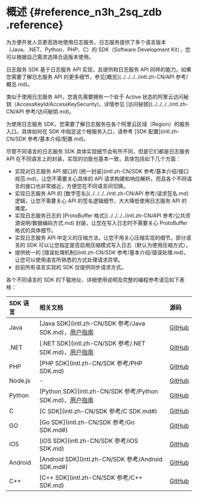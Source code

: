 # 概述 {#reference_n3h_2sq_zdb .reference}

为方便开发人员更高效地使用日志服务，日志服务提供了多个语言版本（Java、.NET、Python、PHP、C）的 SDK（Software Development Kit），您可以根据自己需求选择合适版本使用。

日志服务 SDK 基于日志服务 API 实现，且提供和日志服务 API 同样的能力。如果您需要了解日志服务 API 的更多细节，参见[概览](../../../../intl.zh-CN/API 参考/概览.md)。

类似于使用日志服务 API，您首先需要拥有一个处于 Active 状态的阿里云访问秘钥（AccessKeyId/AccessKeySecurity\)，详情参见 [访问秘钥](../../../../intl.zh-CN/API 参考/访问秘钥.md)。

为使用日志服务 SDK，您需要了解日志服务在各个阿里云区域（Region）的服务入口。具体如何在 SDK 中指定这个根服务入口，请参考 [SDK 配置](intl.zh-CN/SDK 参考/基本介绍/配置.md)。

尽管不同语言的日志服务 SDK 具体实现细节会有所不同，但是它们都是日志服务 API 在不同语言上的封装，实现的功能也基本一致，具体包括如下几个方面：

-   实现对日志服务 API 接口的 [统一封装](intl.zh-CN/SDK 参考/基本介绍/接口规范.md)，让您不需要关心具体的 API 请求构建和响应解析。而且各个不同语言的接口也非常接近，方便您在不同语言间切换。
-   实现日志服务 API 的 [数字签名](../../../../intl.zh-CN/API 参考/请求签名.md) 逻辑，让您不需要关心 API 的签名逻辑细节，大大降低使用日志服务 API 的难度。
-   实现日志服务日志的 [ProtoBuffer 格式](../../../../intl.zh-CN/API 参考/公共资源说明/数据编码方式.md) 封装，让您在写入日志时不需要关心 ProtoBuffer 格式的具体细节。
-   实现日志服务 API 中定义的压缩方法，让您不用关心压缩实现的细节。部分语言的 SDK 可以让您指定是否启用压缩模式写入日志（默认为使用压缩方式）。
-   提供统一的 [错误处理机制](intl.zh-CN/SDK 参考/基本介绍/错误处理.md)，让您可以使用语言所熟悉的方式处理请求异常。
-   目前所有语言实现的 SDK 仅提供同步请求方式。

各个不同语言的 SDK 的下载地址、详细使用说明及完整的编程参考请见如下表格：

|SDK 语言|相关文档|源码|
|:-----|:---|:-|
|Java| [Java SDK](intl.zh-CN/SDK 参考/Java SDK.md)，[用户指南](http://log-java-docs.oss-cn-hangzhou.aliyuncs.com/) | [GitHub](https://github.com/aliyun/aliyun-log-java-sdk) |
|.NET| [.NET SDK](intl.zh-CN/SDK 参考/.NET SDK.md)，[用户指南](http://sls-dotnet-docs.oss-cn-hangzhou.aliyuncs.com/) | [GitHub](https://github.com/aliyun/aliyun-log-chsarp-sdk) |
|PHP| [PHP SDK](intl.zh-CN/SDK 参考/PHP SDK.md) | [GitHub](https://github.com/aliyun/aliyun-log-php-sdk) |
|Node.js|-| [GitHub](https://github.com/aliyun/aliyun-log-nodejs-sdk) |
|Python| [Python SDK](intl.zh-CN/SDK 参考/Python SDK.md)，[用户指南](http://aliyun-log-python-sdk.readthedocs.io/README_CN.html) | [GitHub](https://github.com/aliyun/aliyun-log-python-sdk) |
|C| [C SDK](intl.zh-CN/SDK 参考/C SDK.md#) | [GitHub](https://github.com/aliyun/aliyun-log-c-sdk) |
|GO| [Go SDK](intl.zh-CN/SDK 参考/Go SDK.md#) | [GitHub](https://github.com/aliyun/aliyun-log-go-sdk) |
|iOS| [iOS SDK](intl.zh-CN/SDK 参考/iOS SDK.md) | [GitHub](https://github.com/aliyun/aliyun-log-ios-sdk) |
|Android| [Android SDK](intl.zh-CN/SDK 参考/Android SDK.md#) | [GitHub](https://github.com/aliyun/aliyun-log-android-sdk) |
|C++| [C++ SDK](intl.zh-CN/SDK 参考/C++ SDK.md) | [GitHub](https://github.com/aliyun/aliyun-log-cpp-sdk) |

